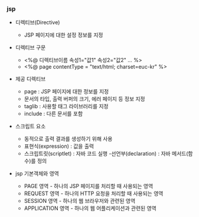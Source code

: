 ### jsp

- 디렉티브(Directive)
    - JSP 페이지에 대한 설정 정보를 지정

- 디렉티브 구문
    - <%@ 디렉티브이름 속성1="값1" 속성2="값2" ... %>
    - <%@ page contentType = "text/html; charset=euc-kr" %>

- 제공 디렉티브
    - page : JSP 페이지에 대한 정보를 지정
    - 문서의 타입, 출력 버퍼의 크기, 에러 페이지 등 정보 지정
    - taglib : 사용할 태그 라이브러리를 지정
    - include : 다른 문서를 포함
    
- 스크립트 요소
    - 동적으로 출력 결과를 생성하기 위해 사용
    - 표현식(expression) : 값을 출력
    - 스크립트릿(scriptlet) : 자바 코드 실행
    -선언부(declaration) : 자바 메서드(함수)를 정의

- jsp 기본객체와 영역
    - PAGE 영역 - 하나의 JSP 페이지를 처리할 때 사용되는 영역
    - REQUEST 영역 - 하나의 HTTP 요청을 처리할 때 사용되는 영역
    - SESSION 영역 - 하나의 웹 브라우저와 관련된 영역
    - APPLICATION 영역 - 하나의 웹 어플리케이션과 관련된 영역